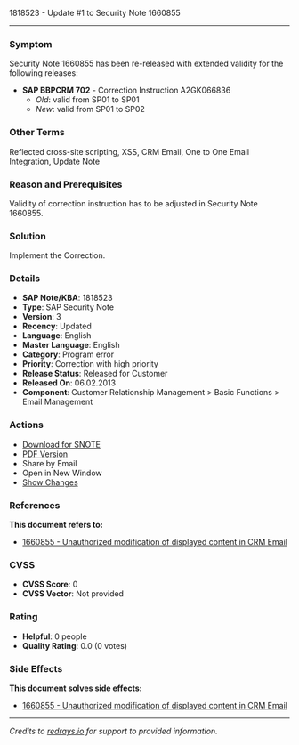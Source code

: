 1818523 - Update #1 to Security Note 1660855

---

### Symptom

Security Note 1660855 has been re-released with extended validity for the following releases:

- **SAP BBPCRM 702** - Correction Instruction A2GK066836
  - *Old*: valid from SP01 to SP01
  - *New*: valid from SP01 to SP02

### Other Terms

Reflected cross-site scripting, XSS, CRM Email, One to One Email Integration, Update Note

### Reason and Prerequisites

Validity of correction instruction has to be adjusted in Security Note 1660855.

### Solution

Implement the Correction.

### Details

- **SAP Note/KBA**: 1818523
- **Type**: SAP Security Note
- **Version**: 3
- **Recency**: Updated
- **Language**: English
- **Master Language**: English
- **Category**: Program error
- **Priority**: Correction with high priority
- **Release Status**: Released for Customer
- **Released On**: 06.02.2013
- **Component**: Customer Relationship Management > Basic Functions > Email Management

### Actions

- [Download for SNOTE](https://notesdownloads.sap.com/note/0040000017597732017)
- [PDF Version](https://userapps.support.sap.com/sap/support/sfm/notes/print/0001818523?language=en-US&token=946E189E0447A62BFB77F433961EF73A)
- Share by Email
- Open in New Window
- [Show Changes](https://me.sap.com/notesLatestChanges/0001818523/E/diff)

### References

**This document refers to:**

- [1660855 - Unauthorized modification of displayed content in CRM Email](https://me.sap.com/notes/1660855)

### CVSS

- **CVSS Score**: 0
- **CVSS Vector**: Not provided

### Rating

- **Helpful**: 0 people
- **Quality Rating**: 0.0 (0 votes)

### Side Effects

**This document solves side effects:**

- [1660855 - Unauthorized modification of displayed content in CRM Email](https://me.sap.com/notes/0001660855)

---

*Credits to [redrays.io](https://redrays.io) for support to provided information.*